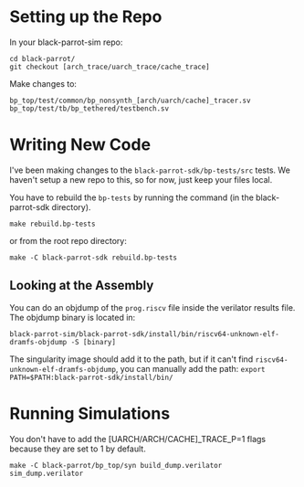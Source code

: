 # Setting up the Repo

In your black-parrot-sim repo:

```
cd black-parrot/
git checkout [arch_trace/uarch_trace/cache_trace]
```

Make changes to:

`bp_top/test/common/bp_nonsynth_[arch/uarch/cache]_tracer.sv`
`bp_top/test/tb/bp_tethered/testbench.sv`

# Writing New Code

I've been making changes to the `black-parrot-sdk/bp-tests/src` tests. We haven't setup a new repo to this, so for now, just keep your files local.

You have to rebuild the `bp-tests` by running the command (in the black-parrot-sdk directory).

`make rebuild.bp-tests`

or from the root repo directory:

`make -C black-parrot-sdk rebuild.bp-tests`

## Looking at the Assembly

You can do an objdump of the `prog.riscv` file inside the verilator results file. The objdump binary is located in:

`black-parrot-sim/black-parrot-sdk/install/bin/riscv64-unknown-elf-dramfs-objdump -S [binary]`

The singularity image should add it to the path, but if it can't find `riscv64-unknown-elf-dramfs-objdump`, you can manually add the path: `export PATH=$PATH:black-parrot-sdk/install/bin/` 

# Running Simulations

You don't have to add the [UARCH/ARCH/CACHE]_TRACE_P=1 flags because they are set to 1 by default.

`make -C black-parrot/bp_top/syn build_dump.verilator sim_dump.verilator`
